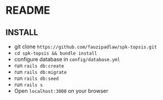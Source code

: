 # README

## INSTALL

  - git clone `https://github.com/fauzipadlaw/spk-topsis.git`
  - `cd spk-topsis && bundle install`
  - configure database in `config/database.yml`
  - run `rails db:create`
  - run `rails db:migrate`
  - run `rails db:seed`
  - run `rails s`
  - Open `localhost:3000` on your browser
